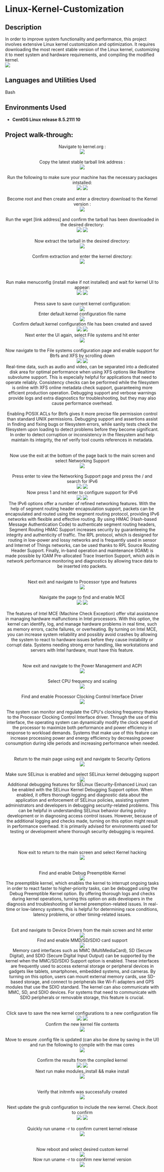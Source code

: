 # Linux-Kernel-Customization

<h2>Description</h2>
In order to improve system functionality and performance, this project involves extensive Linux kernel customization and optimization. It requires downloading the most recent stable version of the Linux kernel, customizing it to meet system and hardware requirements, and compiling the modified kernel. 
<br />
<img src="https://github.com/user-attachments/assets/3b14c04b-9b17-4887-bba6-637180f7e4c4"/>


<h2>Languages and Utilities Used</h2>

Bash

<h2>Environments Used </h2>

- <b>CentOS Linux release 8.5.2111
 10</b>

<h2>Project walk-through:</h2>


<p align="center">
Navigate to kernel.org : <br/>
<img src="https://github.com/user-attachments/assets/80490e12-f6fa-4819-9eaf-d230ff6c8cd4"/>
<br />
<br />
Copy the latest stable tarball link address :  <br/>
<img src="https://github.com/user-attachments/assets/b20539c3-9ecd-4fb4-8ebc-49496e8603be"/>
<br />
<br />
Run the following to make sure your machine has the necessary packages intstalled: <br/>
<img src="https://github.com/user-attachments/assets/30e15c77-0234-4927-8928-8a5ac0887e0b"/>
<img src="https://github.com/user-attachments/assets/bc28c1c2-e03b-43cf-866a-d62a8c9e94a0"/>
<br />
<br />
Become root and then create and enter a directory download to the Kernel version :  <br/>
<img src="https://github.com/user-attachments/assets/60e9637f-a9cc-4039-a1ca-8b9a2687200e"/>
<br />
<br />
Run the wget [link address] and confirm the tarball has been downloaded in the desired directory:  <br/>
<img src="https://github.com/user-attachments/assets/f1c4fdb0-3f5f-4070-8310-44c5c44b6e76"/>
  <img src="https://github.com/user-attachments/assets/58aebb3f-ac9e-48c9-b98d-364623567ae3"/>
<br />
<br />
Now extract the tarball in the desired directory:  <br/>
<img src="https://github.com/user-attachments/assets/63889853-9abf-4cb5-9808-cb7bc901d7b4"/>
<br />
<br />
Confirm extraction and enter the kernel directory:  <br/>
<img src="https://github.com/user-attachments/assets/1a8b1afa-843c-409d-871b-69453a914358"/>
<br />
<br />
 <br />
 <br />
Run make menuconfig (install make if not installed) and wait for kernel UI to appear:  <br/>
<img src="https://github.com/user-attachments/assets/6f160c43-bb97-40e9-91eb-f973061c98a3"/>
  <img src="https://github.com/user-attachments/assets/c8403eef-ae55-47cf-a2a6-cac5d33dae39"/>
<br />
<br />
Press save to save current kernel configuration:  <br/>
<img src="https://github.com/user-attachments/assets/98a10a5e-310f-44ac-bffd-e7618783062b"/>
<br />Enter default kernel configuration file name<br />
  <img src="https://github.com/user-attachments/assets/8cdb1401-d66a-4895-a747-00b7badca684"/>
<br />Confirm default kernel configuration file has been created and saved<br />
<img src="https://github.com/user-attachments/assets/1a94a24f-acb1-4c5b-8ef7-737053bb6f14"/>
<img src="https://github.com/user-attachments/assets/a27b18d0-0f18-4bbb-bcbb-37e5dcfb03df"/>
<br /> Next enter the UI again, select File systems and hit enter  <br/>
<img src="https://github.com/user-attachments/assets/a3213ac4-ccd1-416b-b31e-824374e0942d"/>
<br />
<br />
Now navigate to the File systems configuration page and enable support for Btrfs and XFS by scrolling down <br/>
<img src="https://github.com/user-attachments/assets/9edf200b-db58-4218-8f33-349d7381f664"/>
<img src="https://github.com/user-attachments/assets/35fb7b9b-932c-40c2-bdc6-c6cc306d8e6d"/>
<br />Real-time data, such as audio and video, can be separated into a dedicated disk area for optimal performance when using XFS options like Realtime subvolume support. This is especially helpful for applications that need to operate reliably. Consistency checks can be performed while the filesystem is online with XFS online metadata check support, guaranteeing more efficient production operation. Debugging support and verbose warnings provide logs and extra diagnostics for troubleshooting, but they may also cause performance overhead. <br/> <br/>Enabling POSIX ACLs for Btrfs gives it more precise file permission control than standard UNIX permissions. Debugging support and assertions assist in finding and fixing bugs or filesystem errors, while sanity tests check the filesystem upon loading to detect problems before they become significant. In order to detect corruption or inconsistency in the filesystem and help maintain its integrity, the ref verify tool counts references in metadata.
 <br/>
<br />
<br />
Now use the exit at the bottom of the page back to the main screen and select Networking Support<br/>
<img src="https://github.com/user-attachments/assets/49654866-9e63-4559-841d-9a4ac4eb5468"/>
<br />
<br />
Press enter to view the Networking Support page and press the / and search for IPv6<br/>
<img src="https://github.com/user-attachments/assets/b474ac7d-5701-42f6-b1fc-0edbfeba755e"/>
<img src="https://github.com/user-attachments/assets/6668f076-f418-4110-b504-0529494a47ef"/>
<br /> Now press 1 and hit enter to configure support for IPv6  <br/> 
<img src="https://github.com/user-attachments/assets/76f9bd28-aba5-4b6a-93e7-85fc10e83d9e"/>
<img src="https://github.com/user-attachments/assets/782378df-dd59-4ae4-ac6f-a50d006d2e61"/>
<br />The IPv6 options offer a number of refined networking features. With the help of segment routing header encapsulation support, packets can be encapsulated and routed using the segment routing protocol, providing IPv6 networks with flexible and effective routing. By using HMAC (Hash-based Message Authentication Code) to authenticate segment routing headers, Segment Routing HMAC Support increases security by guaranteeing the integrity and authenticity of traffic. The RPL protocol, which is designed for routing in low-power and lossy networks and is frequently used in sensor and Internet of Things networks, can be used thanks to RPL Source Routing Header Support. Finally, in-band operation and maintenance (IOAM) is made possible by IOAM Pre-allocated Trace Insertion Support, which aids in network performance monitoring and diagnostics by allowing trace data to be inserted into packets. <br />
<br />
<br />
Next exit and navigate to Processor type and features  <br/>
<img src="https://github.com/user-attachments/assets/6f1f4628-7951-45c3-9d98-1abc3bf2aec5"/>
<br />
<br /> Navigate the page to find and enable MCE <br/>
<img src="https://github.com/user-attachments/assets/25eb556f-84f2-4a2e-8ab2-5ff1c05a3671"/>
<img src="https://github.com/user-attachments/assets/fbfef63a-2147-4002-9677-913aea5cea37"/>
<br /> <br/>The features of Intel MCE (Machine Check Exception) offer vital assistance in managing hardware malfunctions in Intel processors. With this option, the kernel can identify, log, and manage hardware problems in real time, such as memory errors, cache failures, or overheating. By turning on Intel MCE, you can increase system reliability and possibly avoid crashes by allowing the system to react to hardware issues before they cause instability or corrupt data. Systems needing strong error handling, like workstations and servers with Intel hardware, must have this feature.
 <br/>
<br />
<br />
 Now exit and navigate to the Power Management and ACPI  <br/>
<img src="https://github.com/user-attachments/assets/afb16975-a885-44a8-b6de-c186e8862d10"/>
<br />
<br /> Select CPU frequency and scaling <br/>
<img src="https://github.com/user-attachments/assets/5e633feb-8a08-4bd2-b8f8-e9ee4fb03b51"/>
<br />
  <br/> Find and enable Processor Clocking Control Interface Driver <br />
<img src="https://github.com/user-attachments/assets/c1e4ddd0-21d4-480b-98d6-d0e99663dfc0"/>
<br /> <br/> The system can monitor and regulate the CPU's clocking frequency thanks to the Processor Clocking Control Interface driver. Through the use of this interface, the operating system can dynamically modify the clock speed of the processor to maximize both performance and power efficiency in response to workload demands. Systems that make use of this feature can increase processing power and energy efficiency by decreasing power consumption during idle periods and increasing performance when needed. <br/>
<br />
<br />
Return to the main page using exit and navigate to Security Options  <br/>
<img src="https://github.com/user-attachments/assets/8e4d996f-219e-49d4-9b8b-e9488accef17"/>
<br />
<br />
Make sure SELinux is enabled and select SELinux kernel debugging support  <br/>
<img src="https://github.com/user-attachments/assets/65199278-7802-43c0-ba35-1a439d8b4232"/>
<br/>Additional debugging features for SELinux (Security-Enhanced Linux) can be enabled with the SELinux Kernel Debugging Support option. When enabled, it offers thorough logging and diagnostic data about the application and enforcement of SELinux policies, assisting system administrators and developers in debugging security-related problems. This can be helpful in understanding SELinux behavior during policy development or in diagnosing access control issues. However, because of the additional logging and checks made, turning on this option might result in performance overhead. It is primarily advised for environments used for testing or development where thorough security debugging is required.
<br/>
<br/>
<br/>
<br /> Now exit to return to the main screen and select Kernel hacking <br/>
<img src="https://github.com/user-attachments/assets/2e2fe366-d2fc-4399-93f7-f9cd1d15938a"/>
<br />
<br />
<br />
Find and enable Debug Preemptible Kernel <br/>
<img src="https://github.com/user-attachments/assets/9dd7c512-c747-4054-8c53-186408309a8b"/>
<br />The preemptible kernel, which enables the kernel to interrupt ongoing tasks in order to react faster to higher-priority tasks, can be debugged using the Debug Preemptible Kernel option. By offering thorough logs and checks during kernel operations, turning this option on aids developers in the diagnosis and troubleshooting of kernel preemption-related issues. In real-time or low-latency systems, this is helpful for determining race conditions, latency problems, or other timing-related issues. <br/> 
<br/>
<br />
Exit and navigate to Device Drivers from the main screen and hit enter<br/>
<img src="https://github.com/user-attachments/assets/665631b5-f409-4243-9322-80d258c3a53b"/>
<br /> Find and enable MMD/SD/SDIO card support<br/>
<img src="https://github.com/user-attachments/assets/2b240b24-e8ab-4b95-a004-dc529e64b8ef"/>
<br /> Memory card interfaces such as MMC (MultiMediaCard), SD (Secure Digital), and SDIO (Secure Digital Input Output) can be supported by the kernel when the MMC/SD/SDIO Support option is enabled. These interfaces are frequently used to access external storage or peripheral devices in gadgets like tablets, smartphones, embedded systems, and cameras. By turning on this option, users can mount external memory cards, use SD-based storage, and connect to peripherals like Wi-Fi adapters and GPS modules that use the SDIO standard. The kernel can also communicate with MMC, SD, and SDIO devices. For systems that need to communicate with SDIO peripherals or removable storage, this feature is crucial. <br/> 
<br />
<br />
Click save to save the new kernel configurations to a new configuration file <br/>
<img src="https://github.com/user-attachments/assets/088d712c-4194-4270-9fda-a85a8333d430"/>
 <img src="https://github.com/user-attachments/assets/d92be623-9213-44b5-9696-701d593338a0"/>
<br />Confirm the new kernel file contents <br/>
 <img src="https://github.com/user-attachments/assets/90672a83-406d-4fa8-8092-02fceb52da64"/>
<br />
<br />
Move to ensure .config file is updated (can also be done by saving in the UI) and run the following to compile with the max cores <br/>
<img src="https://github.com/user-attachments/assets/97a94faa-6cef-4106-ba5d-22dde72fdcb7"/>
<br />
<br />
 Confirm the results from the compiled kernel <br/>
<img src="https://github.com/user-attachments/assets/1280fd8e-8b85-4091-a283-546608ec70b2"/>
 <img src="https://github.com/user-attachments/assets/b9df3a35-f54c-4e1a-bc05-01bf13c4ad66"/>
<br /> Next run make modules_install && make install   <br/>
<img src="https://github.com/user-attachments/assets/8d675ab4-384b-465f-aaef-db9afcc4c8e0"/>
<br />
<br />
<br />
Verify that initrmfs was successfully created  <br/>
<img src="https://github.com/user-attachments/assets/c47f9d91-4893-4d75-b832-fee6339cc1ed"/>
<br />
<br />
Next update the grub configuration to include the new kernel. Check /boot to confirm <br/>
<img src="https://github.com/user-attachments/assets/b29ec83e-b78a-4766-a39a-ca04abaf951a"/>
<img src="https://github.com/user-attachments/assets/cba04c33-3231-4b1d-9a05-53de5738545b"/>
<br />
<br /> Quickly run uname -r to confirm current kernel release <br/>
<img src="https://github.com/user-attachments/assets/49b57d92-8823-4ebb-a5d2-1666c45cd1b5"/>
<br />
<br /> <br /> Now reboot and select desired custom kernel <br/>
<img src="https://github.com/user-attachments/assets/b4b2f462-4569-474e-bdbf-1f513f10d6c1"/>
<br/>Now run uname -r to confirm new kernel version <br/>
 <img src="https://github.com/user-attachments/assets/09dc9b70-c77a-42bd-aacb-3f8f79073a97"/>
<br />
<br /> 
<br /> <br/><!--
 ```diff
- text in red
+ text in green
! text in orange
# text in gray
@@ text in purple (and bold)@@
```
--!>
